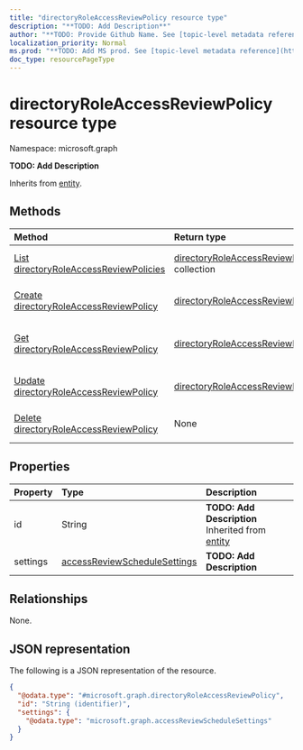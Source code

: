 ```yaml
---
title: "directoryRoleAccessReviewPolicy resource type"
description: "**TODO: Add Description**"
author: "**TODO: Provide Github Name. See [topic-level metadata reference](https://msgo.azurewebsites.net/add/document/guidelines/metadata.html#topic-level-metadata)**"
localization_priority: Normal
ms.prod: "**TODO: Add MS prod. See [topic-level metadata reference](https://msgo.azurewebsites.net/add/document/guidelines/metadata.html#topic-level-metadata)**"
doc_type: resourcePageType
---
```


# directoryRoleAccessReviewPolicy resource type

Namespace: microsoft.graph



**TODO: Add Description**


Inherits from [entity](../resources/entity.md).

## Methods
|Method|Return type|Description|
|:---|:---|:---|
|[List directoryRoleAccessReviewPolicies](../api/directoryroleaccessreviewpolicy-list.md)|[directoryRoleAccessReviewPolicy](../resources/directoryroleaccessreviewpolicy.md) collection|Get a list of the [directoryRoleAccessReviewPolicy](../resources/directoryroleaccessreviewpolicy.md) objects and their properties.|
|[Create directoryRoleAccessReviewPolicy](../api/directoryroleaccessreviewpolicy-create.md)|[directoryRoleAccessReviewPolicy](../resources/directoryroleaccessreviewpolicy.md)|Create a new [directoryRoleAccessReviewPolicy](../resources/directoryroleaccessreviewpolicy.md) object.|
|[Get directoryRoleAccessReviewPolicy](../api/directoryroleaccessreviewpolicy-get.md)|[directoryRoleAccessReviewPolicy](../resources/directoryroleaccessreviewpolicy.md)|Read the properties and relationships of a [directoryRoleAccessReviewPolicy](../resources/directoryroleaccessreviewpolicy.md) object.|
|[Update directoryRoleAccessReviewPolicy](../api/directoryroleaccessreviewpolicy-update.md)|[directoryRoleAccessReviewPolicy](../resources/directoryroleaccessreviewpolicy.md)|Update the properties of a [directoryRoleAccessReviewPolicy](../resources/directoryroleaccessreviewpolicy.md) object.|
|[Delete directoryRoleAccessReviewPolicy](../api/directoryroleaccessreviewpolicy-delete.md)|None|Deletes a [directoryRoleAccessReviewPolicy](../resources/directoryroleaccessreviewpolicy.md) object.|

## Properties
|Property|Type|Description|
|:---|:---|:---|
|id|String|**TODO: Add Description** Inherited from [entity](../resources/entity.md)|
|settings|[accessReviewScheduleSettings](../resources/accessreviewschedulesettings.md)|**TODO: Add Description**|

## Relationships
None.

## JSON representation
The following is a JSON representation of the resource.
<!-- {
  "blockType": "resource",
  "keyProperty": "id",
  "@odata.type": "microsoft.graph.directoryRoleAccessReviewPolicy",
  "baseType": "microsoft.graph.entity",
  "openType": false
}
-->
``` json
{
  "@odata.type": "#microsoft.graph.directoryRoleAccessReviewPolicy",
  "id": "String (identifier)",
  "settings": {
    "@odata.type": "microsoft.graph.accessReviewScheduleSettings"
  }
}
```

